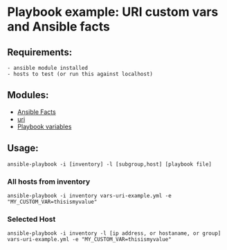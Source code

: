 # Playbook example: URI custom vars and Ansible facts

## Requirements:
    - ansible module installed
    - hosts to test (or run this against localhost) 

## Modules:
- [Ansible Facts](https://docs.ansible.com/ansible/latest/user_guide/playbooks_vars_facts.html)
- [uri](https://docs.ansible.com/ansible/latest/collections/ansible/builtin/uri_module.html)
- [Playbook variables](https://docs.ansible.com/ansible/latest/user_guide/playbooks_variables.html)

## Usage:
`ansible-playbook -i [inventory] -l [subgroup,host] [playbook file]`

### All hosts from inventory
`ansible-playbook -i inventory vars-uri-example.yml -e "MY_CUSTOM_VAR=thisismyvalue"`

### Selected Host
`ansible-playbook -i inventory -l [ip address, or hostaname, or group] vars-uri-example.yml -e "MY_CUSTOM_VAR=thisismyvalue"`